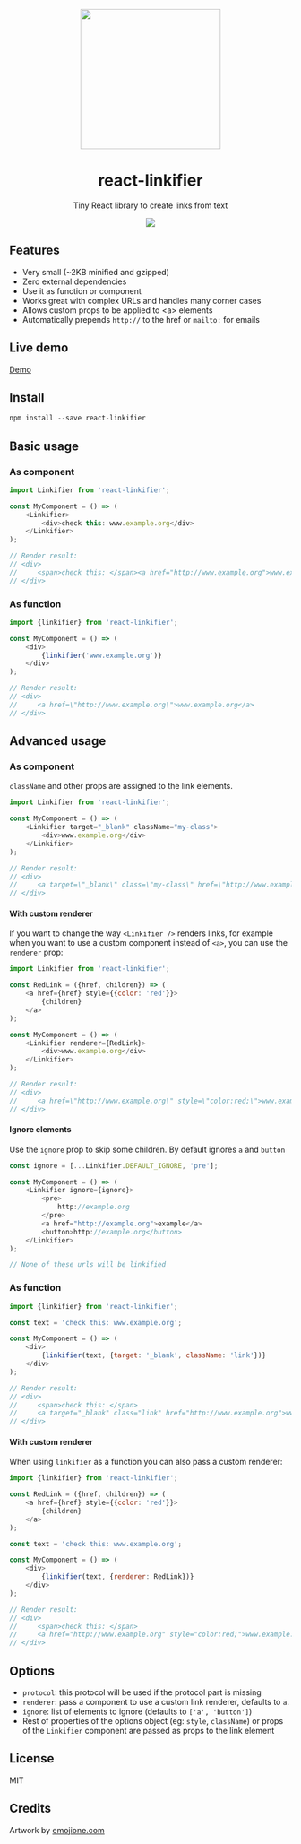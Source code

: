 <p align="center">
    <img src="http://cdn.jsdelivr.net/emojione/assets/svg/2693.svg" width=250 />
    <h1 align="center">react-linkifier</h1>
    <p align="center">Tiny React library to create links from text</p>
    <p align="center"><a href="https://travis-ci.org/pladaria/react-linkifier"><img src="https://travis-ci.org/pladaria/react-linkifier.svg"></p></a>
</p>

## Features

- Very small (~2KB minified and gzipped)
- Zero external dependencies
- Use it as function or component
- Works great with complex URLs and handles many corner cases
- Allows custom props to be applied to &lt;a&gt; elements
- Automatically prepends `http://` to the href or `mailto:` for emails

## Live demo

[Demo](https://runkit.com/pladaria/react-linkifier-demo)

## Install

```javascript
npm install --save react-linkifier
```

## Basic usage

### As component

```javascript
import Linkifier from 'react-linkifier';

const MyComponent = () => (
    <Linkifier>
        <div>check this: www.example.org</div>
    </Linkifier>
);

// Render result:
// <div>
//     <span>check this: </span><a href="http://www.example.org">www.example.org</a>
// </div>
```

### As function

```javascript
import {linkifier} from 'react-linkifier';

const MyComponent = () => (
    <div>
        {linkifier('www.example.org')}
    </div>
);

// Render result:
// <div>
//     <a href=\"http://www.example.org\">www.example.org</a>
// </div>
```

## Advanced usage

### As component

`className` and other props are assigned to the link elements.

```javascript
import Linkifier from 'react-linkifier';

const MyComponent = () => (
    <Linkifier target="_blank" className="my-class">
        <div>www.example.org</div>
    </Linkifier>
);

// Render result:
// <div>
//     <a target=\"_blank\" class=\"my-class\" href=\"http://www.example.org\">www.example.org</a>
// </div>
```

#### With custom renderer
If you want to change the way `<Linkifier />` renders links, for example when you want to use a custom component instead of `<a>`, you can use the `renderer` prop:

```javascript
import Linkifier from 'react-linkifier';

const RedLink = ({href, children}) => (
    <a href={href} style={{color: 'red'}}>
        {children}
    </a>
);

const MyComponent = () => (
    <Linkifier renderer={RedLink}>
        <div>www.example.org</div>
    </Linkifier>
);

// Render result:
// <div>
//     <a href=\"http://www.example.org\" style=\"color:red;\">www.example.org</a>
// </div>
```

#### Ignore elements

Use the `ignore` prop to skip some children. By default ignores `a` and `button`

```javascript
const ignore = [...Linkifier.DEFAULT_IGNORE, 'pre'];

const MyComponent = () => (
    <Linkifier ignore={ignore}>
        <pre>
            http://example.org
        </pre>
        <a href="http://example.org">example</a>
        <button>http://example.org</button>
    </Linkifier>
);

// None of these urls will be linkified
```

### As function

```javascript
import {linkifier} from 'react-linkifier';

const text = 'check this: www.example.org';

const MyComponent = () => (
    <div>
        {linkifier(text, {target: '_blank', className: 'link'})}
    </div>
);

// Render result:
// <div>
//     <span>check this: </span>
//     <a target="_blank" class="link" href="http://www.example.org">www.example.org</a>
// </div>
```

#### With custom renderer

When using ``linkifier`` as a function you can also pass a custom renderer:

```javascript
import {linkifier} from 'react-linkifier';

const RedLink = ({href, children}) => (
    <a href={href} style={{color: 'red'}}>
        {children}
    </a>
);

const text = 'check this: www.example.org';

const MyComponent = () => (
    <div>
        {linkifier(text, {renderer: RedLink})}
    </div>
);

// Render result:
// <div>
//     <span>check this: </span>
//     <a href="http://www.example.org" style="color:red;">www.example.org</a>
// </div>
```

## Options

- `protocol`: this protocol will be used if the protocol part is missing
- `renderer`: pass a component to use a custom link renderer, defaults to `a`.
- `ignore`: list of elements to ignore (defaults to `['a', 'button']`)
- Rest of properties of the options object (eg: `style`, `className`) or props of the `Linkifier` component are passed as props to the link element

## License

MIT

## Credits

Artwork by [emojione.com](emojione.com)
